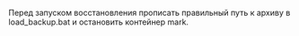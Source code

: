 Перед запуском восстановления прописать правильный путь к архиву в load_backup.bat
и остановить контейнер mark.
